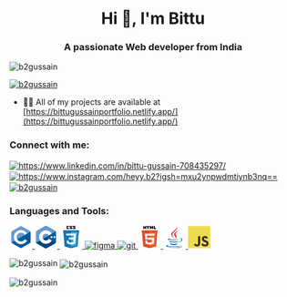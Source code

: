 <h1 align="center">Hi 👋, I'm Bittu</h1>
<h3 align="center">A passionate Web developer from India</h3>

<p align="left"> <img src="https://komarev.com/ghpvc/?username=b2gussain&label=Profile%20views&color=0e75b6&style=flat" alt="b2gussain" /> </p>

<p align="left"> <a href="https://github.com/ryo-ma/github-profile-trophy"><img src="https://github-profile-trophy.vercel.app/?username=b2gussain" alt="b2gussain" /></a> </p>

- 👨‍💻 All of my projects are available at [https://bittugussainportfolio.netlify.app/](https://bittugussainportfolio.netlify.app/)

<h3 align="left">Connect with me:</h3>
<p align="left">
<a href="https://linkedin.com/in/https://www.linkedin.com/in/bittu-gussain-708435297/" target="blank"><img align="center" src="https://raw.githubusercontent.com/rahuldkjain/github-profile-readme-generator/master/src/images/icons/Social/linked-in-alt.svg" alt="https://www.linkedin.com/in/bittu-gussain-708435297/" height="30" width="40" /></a>
<a href="https://instagram.com/https://www.instagram.com/heyy.b2?igsh=mxu2ynpwdmtiynb3nq==" target="blank"><img align="center" src="https://raw.githubusercontent.com/rahuldkjain/github-profile-readme-generator/master/src/images/icons/Social/instagram.svg" alt="https://www.instagram.com/heyy.b2?igsh=mxu2ynpwdmtiynb3nq==" height="30" width="40" /></a>
<a href="https://www.leetcode.com/b2gussain" target="blank"><img align="center" src="https://raw.githubusercontent.com/rahuldkjain/github-profile-readme-generator/master/src/images/icons/Social/leet-code.svg" alt="b2gussain" height="30" width="40" /></a>
</p>

<h3 align="left">Languages and Tools:</h3>
<p align="left"> <a href="https://www.cprogramming.com/" target="_blank" rel="noreferrer"> <img src="https://raw.githubusercontent.com/devicons/devicon/master/icons/c/c-original.svg" alt="c" width="40" height="40"/> </a> <a href="https://www.w3schools.com/cpp/" target="_blank" rel="noreferrer"> <img src="https://raw.githubusercontent.com/devicons/devicon/master/icons/cplusplus/cplusplus-original.svg" alt="cplusplus" width="40" height="40"/> </a> <a href="https://www.w3schools.com/css/" target="_blank" rel="noreferrer"> <img src="https://raw.githubusercontent.com/devicons/devicon/master/icons/css3/css3-original-wordmark.svg" alt="css3" width="40" height="40"/> </a> <a href="https://www.figma.com/" target="_blank" rel="noreferrer"> <img src="https://www.vectorlogo.zone/logos/figma/figma-icon.svg" alt="figma" width="40" height="40"/> </a> <a href="https://git-scm.com/" target="_blank" rel="noreferrer"> <img src="https://www.vectorlogo.zone/logos/git-scm/git-scm-icon.svg" alt="git" width="40" height="40"/> </a> <a href="https://www.w3.org/html/" target="_blank" rel="noreferrer"> <img src="https://raw.githubusercontent.com/devicons/devicon/master/icons/html5/html5-original-wordmark.svg" alt="html5" width="40" height="40"/> </a> <a href="https://www.java.com" target="_blank" rel="noreferrer"> <img src="https://raw.githubusercontent.com/devicons/devicon/master/icons/java/java-original.svg" alt="java" width="40" height="40"/> </a> <a href="https://developer.mozilla.org/en-US/docs/Web/JavaScript" target="_blank" rel="noreferrer"> <img src="https://raw.githubusercontent.com/devicons/devicon/master/icons/javascript/javascript-original.svg" alt="javascript" width="40" height="40"/> </a> </p>

<p><img align="left" src="https://github-readme-stats.vercel.app/api/top-langs?username=b2gussain&show_icons=true&locale=en&layout=compact" alt="b2gussain" /></p>

<p>&nbsp;<img align="center" src="https://github-readme-stats.vercel.app/api?username=b2gussain&show_icons=true&locale=en" alt="b2gussain" /></p>

<p><img align="center" src="https://github-readme-streak-stats.herokuapp.com/?user=b2gussain&" alt="b2gussain" /></p>

